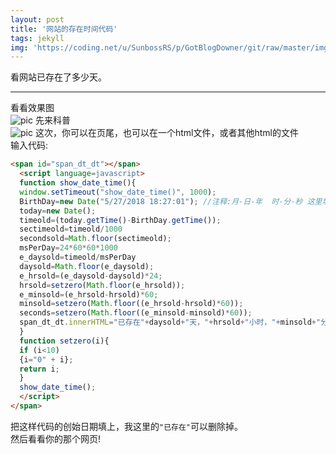 ```yaml
---
layout: post
title: '网站的存在时间代码'
tags: jekyll
img: 'https://coding.net/u/SunbossRS/p/GotBlogDowner/git/raw/master/img/WebsiteShow/03.png'
---
```


看网站已存在了多少天。

---

看看效果图  
![pic](https://coding.net/u/SunbossRS/p/GotBlogDowner/git/raw/master/img/WebsiteShow/03.png)
先来科普  
![pic](https://coding.net/u/SunbossRS/p/GotBlogDowner/git/raw/master/img/WebsiteShow/04.png)
这次，你可以在页尾，也可以在一个html文件，或者其他html的文件  
输入代码:
```html
<span id="span_dt_dt"></span>
  <script language=javascript>
  function show_date_time(){
  window.setTimeout("show_date_time()", 1000);
  BirthDay=new Date("5/27/2018 18:27:01"); //注释:月-日-年  时-分-秒 这里填上网站的创始日期
  today=new Date();
  timeold=(today.getTime()-BirthDay.getTime());
  sectimeold=timeold/1000
  secondsold=Math.floor(sectimeold);
  msPerDay=24*60*60*1000
  e_daysold=timeold/msPerDay
  daysold=Math.floor(e_daysold);
  e_hrsold=(e_daysold-daysold)*24;
  hrsold=setzero(Math.floor(e_hrsold));
  e_minsold=(e_hrsold-hrsold)*60;
  minsold=setzero(Math.floor((e_hrsold-hrsold)*60));
  seconds=setzero(Math.floor((e_minsold-minsold)*60));
  span_dt_dt.innerHTML="已存在"+daysold+"天，"+hrsold+"小时，"+minsold+"分钟，"+seconds+"秒。";
  }
  function setzero(i){
  if (i<10)
  {i="0" + i};
  return i;
  }
  show_date_time();
  </script>
</span>
```
把这样代码的创始日期填上，我这里的`"已存在"`可以删除掉。  
然后看看你的那个网页!
